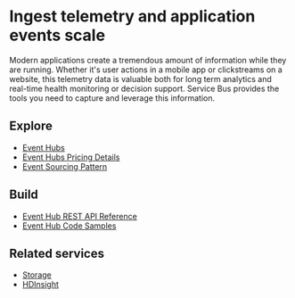 <properties pageTitle="Ingest Telemetry and Application Events at Scale" metaKeywords="Service Bus, telemetry, events" description="Learn how to ingest telemetry and application events at scale across your business solutions." services="service-bus" documentationCenter=".NET" title="Ingest Telemetry and Application Events at Scale" authors="sethm" solutions="" manager="timlt" editor="mattshel" />

# Ingest telemetry and application events scale
 
Modern applications create a tremendous amount of information while they are running. Whether it's user actions in a mobile app or clickstreams on a website, this telemetry data is valuable both for long term analytics and real-time health monitoring or decision support. Service Bus provides the tools you need to capture and leverage this information.


## Explore
- [Event Hubs](http://msdn.microsoft.com/zh-cn/library/dn789973.aspx)
- [Event Hubs Pricing Details](/pricing/details/event-hubs/)
- [Event Sourcing Pattern](http://msdn.microsoft.com/zh-cn/library/dn589792.aspx)
 
## Build
- [Event Hub REST API Reference](http://msdn.microsoft.com/zh-cn/library/azure/dn790674.aspx)
- [Event Hub Code Samples](http://go.microsoft.com/fwlink/?LinkID=402449)
 
## Related services
- [Storage](/zh-cn/documentation/services/storage/)
- [HDInsight](/zh-cn/documentation/services/hdinsight/)
